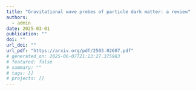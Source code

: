 ```yaml
---
title: "Gravitational wave probes of particle dark matter: a review"
authors:
  - admin
date: 2025-03-01
publication: ""
doi: ""
url_doi: ""
url_pdf: "https://arxiv.org/pdf/2503.02607.pdf"
# generated_on: 2025-06-07T21:13:27.375983
# featured: false
# summary: ""
# tags: []
# projects: []
---
```

